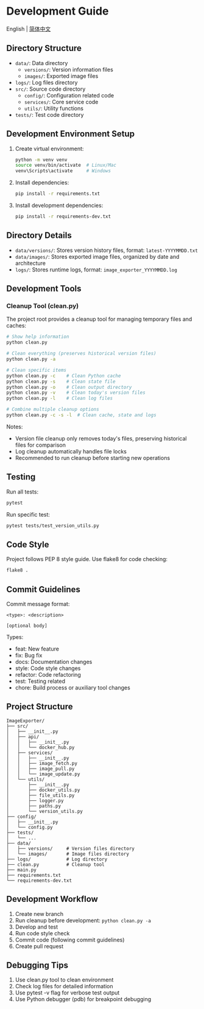 # Development Guide

English | [简体中文](DEVELOPMENT.md)

## Directory Structure

- `data/`: Data directory
  - `versions/`: Version information files
  - `images/`: Exported image files
- `logs/`: Log files directory
- `src/`: Source code directory
  - `config/`: Configuration related code
  - `services/`: Core service code
  - `utils/`: Utility functions
- `tests/`: Test code directory

## Development Environment Setup

1. Create virtual environment:
   ```bash
   python -m venv venv
   source venv/bin/activate  # Linux/Mac
   venv\Scripts\activate     # Windows
   ```

2. Install dependencies:
   ```bash
   pip install -r requirements.txt
   ```

3. Install development dependencies:
   ```bash
   pip install -r requirements-dev.txt
   ```

## Directory Details

- `data/versions/`: Stores version history files, format: `latest-YYYYMMDD.txt`
- `data/images/`: Stores exported image files, organized by date and architecture
- `logs/`: Stores runtime logs, format: `image_exporter_YYYYMMDD.log`

## Development Tools

### Cleanup Tool (clean.py)

The project root provides a cleanup tool for managing temporary files and caches:

```bash
# Show help information
python clean.py

# Clean everything (preserves historical version files)
python clean.py -a

# Clean specific items
python clean.py -c    # Clean Python cache
python clean.py -s    # Clean state file
python clean.py -o    # Clean output directory
python clean.py -v    # Clean today's version files
python clean.py -l    # Clean log files

# Combine multiple cleanup options
python clean.py -c -s -l  # Clean cache, state and logs
```

Notes:
- Version file cleanup only removes today's files, preserving historical files for comparison
- Log cleanup automatically handles file locks
- Recommended to run cleanup before starting new operations

## Testing

Run all tests:
```bash
pytest
```

Run specific test:
```bash
pytest tests/test_version_utils.py
```

## Code Style

Project follows PEP 8 style guide. Use flake8 for code checking:
```bash
flake8 .
```

## Commit Guidelines

Commit message format:
```
<type>: <description>

[optional body]
```

Types:
- feat: New feature
- fix: Bug fix
- docs: Documentation changes
- style: Code style changes
- refactor: Code refactoring
- test: Testing related
- chore: Build process or auxiliary tool changes

## Project Structure

```
ImageExporter/
├── src/
│   ├── __init__.py
│   ├── api/
│   │   ├── __init__.py
│   │   └── docker_hub.py
│   ├── services/
│   │   ├── __init__.py
│   │   ├── image_fetch.py
│   │   ├── image_pull.py
│   │   └── image_update.py
│   └── utils/
│       ├── __init__.py
│       ├── docker_utils.py
│       ├── file_utils.py
│       ├── logger.py
│       ├── paths.py
│       └── version_utils.py
├── config/
│   ├── __init__.py
│   └── config.py
├── tests/
│   └── ...
├── data/
│   ├── versions/     # Version files directory
│   └── images/       # Image files directory
├── logs/             # Log directory
├── clean.py          # Cleanup tool
├── main.py
├── requirements.txt
└── requirements-dev.txt
```

## Development Workflow

1. Create new branch
2. Run cleanup before development: `python clean.py -a`
3. Develop and test
4. Run code style check
5. Commit code (following commit guidelines)
6. Create pull request

## Debugging Tips

1. Use clean.py tool to clean environment
2. Check log files for detailed information
3. Use pytest -v flag for verbose test output
4. Use Python debugger (pdb) for breakpoint debugging 
